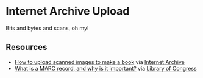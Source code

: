
# Internet Archive Upload

Bits and bytes and scans, oh my!

## Resources

+ [How to upload scanned images to make a book](https://help.archive.org/hc/en-us/articles/360001820212-How-to-upload-scanned-images-to-make-a-book) via [Internet Archive](https://archive.org/)
+ [What is a MARC record, and why is it important?](https://www.loc.gov/marc/umb/um01to06.html) via [Library of Congress](https://www.loc.gov/)
